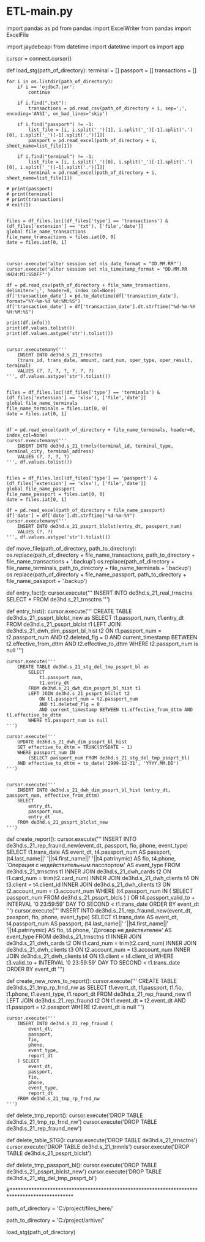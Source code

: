 # ETL-main.py
import pandas as pd
from pandas import ExcelWriter
from pandas import ExcelFile

import jaydebeapi
from datetime import datetime
import os
import app




cursor = connect.cursor()


def load_stg(path_of_directory):
	terminal = []
	passport = []
	transactions = []

	for i in os.listdir(path_of_directory):
		if i == 'ojdbc7.jar':
			continue

		if i.find(".txt"):
			transactions = pd.read_csv(path_of_directory + i, sep=';', encoding='ANSI', on_bad_lines='skip')

		if i.find("passport") != -1:
			list_file = [i, i.split('_')[1], i.split('_')[-1].split('.')[0], i.split('_')[-1].split('.')[1]]
			passport = pd.read_excel(path_of_directory + i, sheet_name=list_file[1])

		if i.find("terminal") != -1:
			list_file = [i, i.split('_')[0], i.split('_')[-1].split('.')[0], i.split('_')[-1].split('.')[1]]
			terminal = pd.read_excel(path_of_directory + i, sheet_name=list_file[1])

	# print(passport)
	# print(terminal)
	# print(transactions)
	# exit(1)


	files = df_files.loc[(df_files['type'] == 'transactions') & (df_files['extension'] == 'txt'), ['file','date']] 
	global file_name_transactions
	file_name_transactions = files.iat[0, 0]
	date = files.iat[0, 1]



	cursor.execute('alter session set nls_date_format = "DD.MM.RR"')
	cursor.execute('alter session set nls_timestamp_format = "DD.MM.RR HH24:MI:SSXFF"')

	df = pd.read_csv(path_of_directory + file_name_transactions, delimiter=';', header=0, index_col=None)
	df['transaction_date'] = pd.to_datetime(df['transaction_date'], format="%Y-%m-%d %H:%M:%S")
	df['transaction_date'] = df['transaction_date'].dt.strftime("%d-%m-%Y %H:%M:%S")
	
	print(df.info())
	print(df.values.tolist())
	print(df.values.astype('str').tolist())


	cursor.executemany('''
		INSERT INTO de3hd.s_21_trnsctns
		(trans_id, trans_date, amount, card_num, oper_type, oper_result, terminal)
		VALUES (?, ?, ?, ?, ?, ?, ?)
	''', df.values.astype('str').tolist())


	files = df_files.loc[(df_files['type'] == 'terminals') & (df_files['extension'] == 'xlsx'), ['file','date']]
	global file_name_terminals
	file_name_terminals = files.iat[0, 0]
	date = files.iat[0, 1]


	df = pd.read_excel(path_of_directory + file_name_terminals, header=0, index_col=None)
	cursor.executemany('''
		INSERT INTO de3hd.s_21_trmnls(terminal_id, terminal_type, terminal_city, terminal_address)
		VALUES (?, ?, ?, ?)
	''', df.values.tolist())


	files = df_files.loc[(df_files['type'] == 'passport') & (df_files['extension'] == 'xlsx'), ['file','date']]
	global file_name_passport
	file_name_passport = files.iat[0, 0]
	date = files.iat[0, 1]

	df = pd.read_excel(path_of_directory + file_name_passport)
	df['date'] = df['date'].dt.strftime("%d-%m-%Y")
	cursor.executemany('''
		INSERT INTO de3hd.s_21_pssprt_blclst(entry_dt, passport_num)
		VALUES (?, ?)
	''', df.values.astype('str').tolist())



def move_file(path_of_directory, path_to_directory):
	os.replace(path_of_directory + file_name_transactions, path_to_directory + file_name_transactions + '.backup')
	os.replace(path_of_directory + file_name_terminals, path_to_directory + file_name_terminals + '.backup')
	os.replace(path_of_directory + file_name_passport, path_to_directory + file_name_passport + '.backup')


def entry_fact():
	cursor.execute('''
		INSERT INTO de3hd.s_21_real_trnsctns
		SELECT 
		*
		FROM de3hd.s_21_trnsctns
	''')


def entry_hist():
	cursor.execute('''
		CREATE TABLE de3hd.s_21_pssprt_blclst_new as
			SELECT 
				t1.passport_num,
				t1.entry_dt
			FROM de3hd.s_21_pssprt_blclst t1
			LEFT JOIN de3hd.s_21_dwh_dim_pssprt_bl_hist t2
				ON t1.passport_num = t2.passport_num 
				AND t2.deleted_flg = 0
				AND current_timestamp BETWEEN t2.effective_from_dttm AND t2.effective_to_dttm
			WHERE t2.passport_num is null
	''')

	cursor.execute('''
		CREATE TABLE de3hd.s_21_stg_del_tmp_pssprt_bl as
			SELECT 
				t1.passport_num,
				t1.entry_dt
			FROM de3hd.s_21_dwh_dim_pssprt_bl_hist t1
			LEFT JOIN de3hd.s_21_pssprt_blclst t2
				ON t1.passport_num = t2.passport_num 
				AND t1.deleted_flg = 0
				AND current_timestamp BETWEEN t1.effective_from_dttm AND t1.effective_to_dttm
			WHERE t1.passport_num is null
	''')

	cursor.execute('''
		UPDATE de3hd.s_21_dwh_dim_pssprt_bl_hist
		SET effective_to_dttm = TRUNC(SYSDATE - 1)
		WHERE passport_num IN 
			(SELECT passport_num FROM de3hd.s_21_stg_del_tmp_pssprt_bl)
		AND effective_to_dttm = to_date('2999-12-31', 'YYYY.MM.DD') 
	''')


	cursor.execute('''
		INSERT INTO de3hd.s_21_dwh_dim_pssprt_bl_hist (entry_dt, passport_num, effective_from_dttm)
		SELECT 
			entry_dt,
			passport_num,
			entry_dt
		FROM de3hd.s_21_pssprt_blclst_new
	''')

def create_report():
	cursor.execute('''
		INSERT INTO de3hd.s_21_rep_fraund_new(event_dt, passport, fio, phone, event_type)
			SELECT
				t1.trans_date AS event_dt,
				t4.passport_num AS passport,
				(t4.last_name||' '||t4.first_name||' '||t4.patrinymic) AS fio,
				t4.phone,
				'Операция с недействительным пасспортом' AS event_type
			FROM de3hd.s_21_trnsctns t1
			INNER JOIN de3hd.s_21_dwh_cards t2 ON t1.card_num = trim(t2.card_num)
			INNER JOIN de3hd.s_21_dwh_clients t4 ON t3.client = t4.client_id
			INNER JOIN de3hd.s_21_dwh_clients t3 ON t2.account_num = t3.account_num
			WHERE (t4.passport_num IN (
				SELECT 
					passport_num
				FROM de3hd.s_21_pssprt_blcls
				)
			) OR t4.passport_valid_to + INTERVAL '0 23:59:59' DAY TO SECOND < t1.trans_date
			ORDER BY event_dt
	''')
	cursor.execute('''
		INSERT INTO de3hd.s_21_rep_fraund_new(event_dt, passport, fio, phone, event_type)
			SELECT
				t1.trans_date AS event_dt,
				t4.passport_num AS passport,
				(t4.last_name||' '||t4.first_name||' '||t4.patrinymic) AS fio,
				t4.phone,
				'Договор не действителен' AS event_type
			FROM de3hd.s_21_trnsctns t1
			INNER JOIN de3hd.s_21_dwh_cards t2 ON t1.card_num = trim(t2.card_num)
			INNER JOIN de3hd.s_21_dwh_clients t3 ON t2.account_num = t3.account_num
			INNER JOIN de3hd.s_21_dwh_clients t4 ON t3.client = t4.client_id
			WHERE t3.valid_to + INTERVAL '0 23:59:59' DAY TO SECOND < t1.trans_date
			ORDER BY event_dt
		''')


def create_new_rows_to_report():
	cursor.execute('''
		CREATE TABLE de3hd.s_21_tmp_rp_frnd_nw as
			SELECT 
				t1.event_dt,
				t1.passport,
				t1.fio,
				t1.phone,
				t1.event_type,
				t1.report_dt
			FROM de3hd.s_21_rep_fraund_new t1
			LEFT JOIN de3hd.s_21_rep_fraund t2
			ON t1.event_dt = t2.event_dt AND t1.passport = t2.passport
			WHERE t2.event_dt is null
	''')

	cursor.execute('''
		INSERT INTO de3hd.s_21_rep_fraund (
			event_dt,
			passport,
			fio,
			phone,
			event_type,
			report_dt
		) SELECT 
			event_dt,
			passport,
			fio,
			phone,
			event_type,
			report_dt
		FROM de3hd.s_21_tmp_rp_frnd_nw
	''')



def delete_tmp_report():
	cursor.execute('DROP TABLE de3hd.s_21_tmp_rp_frnd_nw')
	cursor.execute('DROP TABLE de3hd.s_21_rep_fraund_new')
	

def delete_table_STG():
	cursor.execute('DROP TABLE de3hd.s_21_trnsctns')
	cursor.execute('DROP TABLE de3hd.s_21_trmnls')
	cursor.execute('DROP TABLE de3hd.s_21_pssprt_blclst')


def delete_tmp_passport_bl():
	cursor.execute('DROP TABLE de3hd.s_21_pssprt_blclst_new')
	cursor.execute('DROP TABLE de3hd.s_21_stg_del_tmp_pssprt_bl')

#***********************************************************************************************


path_of_directory = 'C:/project/files_here/'

path_to_directory = 'C:/project/arhive/'


load_stg(path_of_directory)
